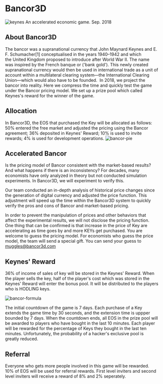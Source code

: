 # Bancor3D

![keynes](https://user-images.githubusercontent.com/43661655/46186462-4be59e80-c311-11e8-8a4a-3148e76610b2.png)
An accelerated economic game.
Sep. 2018

## About Bancor3D

The bancor was a supranational currency that John Maynard Keynes and E. F. Schumacher[1] conceptualised in the years 1940–1942 and which the United Kingdom proposed to introduce after World War II. The name was inspired by the French banque or ('bank gold'). This newly created supranational currency would then be used in international trade as a unit of account within a multilateral clearing system—the International Clearing Union—which would also have to be founded. 
In 2018, we project the bancor into reality. Here we compress the time and quickly test the game under the Bancor pricing model. We set up a prize pool which called Keynes's reward for the winner of the game.

## Allocation

In Bancor3D, the EOS that purchased the Key will be allocated as follows:
50% entered the free market and adjusted the pricing using the Bancor agreement;
36% deposited in Keynes' Reward;
10% is used to invite rewards;
4% is used for development operations.
![bancor-pie](https://user-images.githubusercontent.com/43661655/46186464-4c7e3500-c311-11e8-82ad-08933ad0b4b9.png)


## Accelerated Bancor

Is the pricing model of Bancor consistent with the market-based results? And what happens if there is an inconsistency? For decades, many economists have only analyzed in theory but not conducted simulation experiments. In Bancor3D, we will experiment to verify this.

Our team conducted an in-depth analysis of historical price changes since the generation of digital currency and adjusted the price function. This adjustment will speed up the time within the Bancor3D system to quickly verify the pros and cons of Bancor and market-based pricing.

In order to prevent the manipulation of prices and other behaviors that affect the experimental results, we will not disclose the pricing function. One thing that can be confirmed is that increase in the price of Key are accelerating as time goes by and more KEYs get purchased. You are welcome to guess the pricing model. For economists who guess the price model, the team will send a special gift. You can send your guess to muggles@bancor3d.com


## Keynes' Reward

36% of income of sales of key will be stored in the Keynes' Reward. When the player sells the key, half of the player's cost which was stored in the Keynes' Reward will enter the bonus pool. It will be distributed to the players who is HODLING keys.

![bancor-formula](https://user-images.githubusercontent.com/43661655/46186463-4be59e80-c311-11e8-9262-1a7539ae56de.png)

The initial countdown of the game is 7 days. Each purchase of a Key extends the game time by 30 seconds, and the extension time is uppper bounded by 7 days. When the countdown ends, all EOS in the prize pool will be awarded to players who have bought in the last 10 minutes. Each player will be rewarded for the percentage of Keys they bought in the last ten minutes.
Unfortunately, the probability of a hacker's exclusive pool is greatly reduced.


## Referral

Everyone who gets more people involved in this game will be rewarded. 10% of EOS will be used for referral rewards. First level inviters and second level inviters will receive a reward of 8% and 2% seperately.


